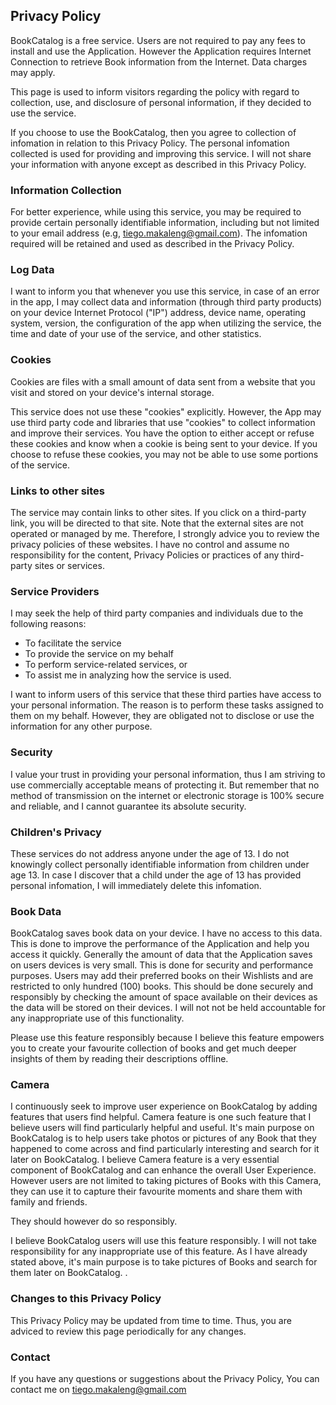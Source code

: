 ## Privacy Policy

BookCatalog is a free service. Users are not required to pay any fees to install and use the Application. 
However the Application requires Internet Connection to retrieve Book information from the Internet. 
Data charges may apply. 

This page is used to inform visitors regarding the policy with regard to collection, 
use, and disclosure of personal information, if they decided to use the service.

If you choose to use the BookCatalog, then you agree to collection of infomation in relation to this Privacy Policy.
The personal infomation collected is used for providing and improving this service.
I will not share your information with anyone except as described in this Privacy Policy.

### Information Collection

For better experience, while using this service, you may be required to provide certain personally identifiable information, including but not limited to your email address (e.g, tiego.makaleng@gmail.com). 
The infomation required will be retained and used as described in the Privacy Policy.

### Log Data

I want to inform you that whenever you use this service, in case of an error in the app,
I may collect data and information (through third party products) on your device Internet Protocol ("IP") address, 
device name, operating system, version, the configuration of the app when utilizing the service, 
the time and date of your use of the service, and other statistics.

### Cookies

Cookies are files with a small amount of data sent from a website that you visit and stored on your device's internal storage. 

This service does not use these "cookies" explicitly. However, the App may use third party code and libraries that use "cookies" to collect information and improve their services.
You have the option to either accept or refuse these cookies and know when a cookie is being sent to your device. 
If you choose to refuse these cookies, you may not be able to use some portions of the service.
 
### Links to other sites

The service may contain links to other sites. If you click on a third-party link, you will be directed to that site.
Note that the external sites are not operated or managed by me. Therefore, I strongly advice you to review the privacy policies of these websites.
I have no control and assume no responsibility for the content, Privacy Policies or practices of any third-party sites or services.

### Service Providers

I may seek the help of third party companies and individuals due to the following reasons:

- To facilitate the service
- To provide the service on my behalf
- To perform service-related services, or
- To assist me in analyzing how the service is used.

I want to inform users of this service that these third parties have access to your personal information. 
The reason is to perform these tasks assigned to them on my behalf.
However, they are obligated not to disclose or use the information for any other purpose.

### Security

I value your trust in providing your personal information, thus I am striving to use commercially acceptable means of protecting it.
But remember that no method of transmission on the internet or electronic storage is 100% secure and reliable, and I cannot guarantee its absolute security.

### Children's Privacy

These services do not address anyone under the age of 13. 
I do not knowingly collect personally identifiable information from children under age 13. 
In case I discover that a child under the age of 13 has provided personal infomation, I will immediately delete this infomation.

### Book Data

BookCatalog saves book data on your device. I have no access to this data. 
This is done to improve the performance of the Application and help you access it quickly. 
Generally the amount of data that the Application saves on users devices is very small. 
This is done for security and performance purposes.
Users may add their preferred books on their Wishlists and are restricted to only hundred (100) books.
This should be done securely and responsibly by checking the amount of space available on their devices as the data will be stored on their devices. 
I will not not be held accountable for any inappropriate use of this functionality. 

Please use this feature responsibly because I believe this feature empowers you to create your favourite collection of books and get much deeper insights of them by reading their descriptions offline.

### Camera

I continuously seek to improve user experience on BookCatalog by adding features that users find helpful. 
Camera feature is one such feature that I believe users will find particularly helpful and useful. 
It's main purpose on BookCatalog is to help users take photos or pictures of any Book that they happened to come across and find particularly interesting and search for it later on BookCatalog. 
I believe Camera feature is a very essential component of BookCatalog and can enhance the overall User Experience.
However users are not limited to taking pictures of Books with this Camera, they can use it to capture their favourite moments and share them with family and friends. 

They should however do so responsibly.

I believe BookCatalog users will use this feature responsibly.
I will not take responsibility for any inappropriate use of this feature. 
As I have already stated above, it's main purpose is to take pictures of Books and search for them later on BookCatalog. .

### Changes to this Privacy Policy

This Privacy Policy may be updated from time to time. 
Thus, you are adviced to review this page periodically for any changes.

### Contact

If you have any questions or suggestions about the Privacy Policy, 
You can contact me on tiego.makaleng@gmail.com